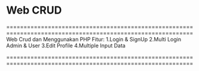 # Web CRUD
============================================================================================================
Web Crud dan Menggunakan PHP
Fitur:
1.Login & SignUp
2.Multi Login Admin & User
3.Edit Profile
4.Multiple Input Data
  
============================================================================================================

